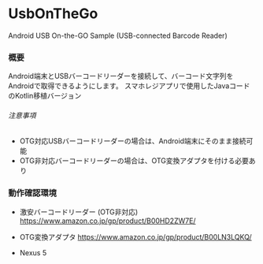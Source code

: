 # UsbOnTheGo
Android USB On-the-GO Sample (USB-connected Barcode Reader)

### 概要

Android端末とUSBバーコードリーダーを接続して、バーコード文字列をAndroidで取得できるようにします。
スマホレジアプリで使用したJavaコードのKotlin移植バージョン

###### 注意事項

- OTG対応USBバーコードリーダーの場合は、Android端末にそのまま接続可能
- OTG非対応バーコードリーダーの場合は、OTG変換アダプタを付ける必要あり

### 動作確認環境

- 激安バーコードリーダー (OTG非対応)
https://www.amazon.co.jp/gp/product/B00HD2ZW7E/

- OTG変換アダプタ
https://www.amazon.co.jp/gp/product/B00LN3LQKQ/

- Nexus 5
